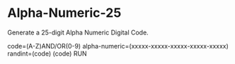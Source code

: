 # Alpha-Numeric-25
Generate a 25-digit Alpha Numeric Digital Code. 

code=(A-Z)AND/OR(0-9)
    alpha-numeric=(xxxxx-xxxxx-xxxxx-xxxxx-xxxxx)
        randint=(code)
(code)
RUN
